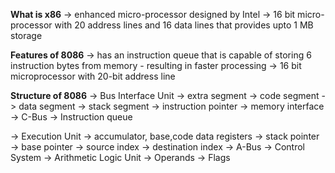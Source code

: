 **What is x86**
-> enhanced micro-processor designed by Intel 
-> 16 bit micro-processor with 20 address lines and 16 data lines that provides upto 1 MB storage

**Features of 8086**
-> has an instruction queue that is capable of storing 6 instruction bytes from memory - resulting in faster processing
-> 16 bit microprocessor with 20-bit address line

**Structure of 8086**
-> Bus Interface Unit
    -> extra segment
    -> code segment
    -> data segment
    -> stack segment
    -> instruction pointer
    -> memory interface 
    -> C-Bus
    -> Instruction queue
    
-> Execution Unit
    -> accumulator, base,code data registers
    -> stack pointer
    -> base pointer
    -> source index
    -> destination index
    -> A-Bus
    -> Control System
    -> Arithmetic Logic Unit
    -> Operands
    -> Flags
